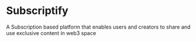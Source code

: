 # Subscriptify
A Subscription based platform that enables users and creators to share and use exclusive content in web3 space
